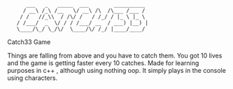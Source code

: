 

          ___   _   _____  ___        __________   
         / __\ /_\ /__   \/ __\ /\  /\___ /___ /    
        / /   //_\\  / /\/ /   / /_/ / |_ \ |_ \   
       / /___/  _  \/ / / /___/ __  / ___) |__) |   
       \____/\_/ \_/\/  \____/\/ /_/ |____/____/   
 
Catch33 Game

Things are falling from above and you have to catch them. You got 10 lives and the game is getting faster every 10 catches.
Made for learning purposes in c++ , although using nothing oop. It simply plays in the console using characters.
